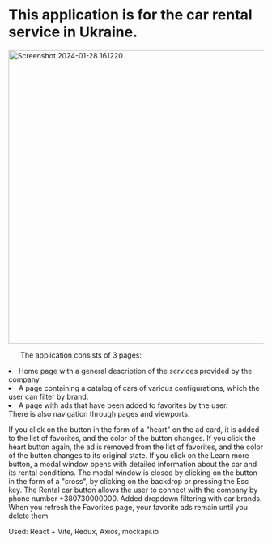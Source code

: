 <h1>This application is for the car rental service in Ukraine. </h1>
<img width="579" alt="Screenshot 2024-01-28 161220" src="https://github.com/MartFrida/my-vue-app/assets/32392607/48b2cb8c-516e-4b37-9ae6-2de85d907e69">
<ul>The application consists of 3 pages:</ul>
<li>Home page with a general description of the services provided by the company.</li>
<li>A page containing a catalog of cars of various configurations, which the user can filter by brand.</li>
<li>A page with ads that have been added to favorites by the user.</li>
There is also navigation through pages and viewports.

If you click on the button in the form of a "heart" on the ad card, it is added to the list of favorites, and the color of the button changes.
If you click the heart button again, the ad is removed from the list of favorites, and the color of the button changes to its original state.
If you click on the Learn more button, a modal window opens with detailed information about the car and its rental conditions.
The modal window is closed by clicking on the button in the form of a "cross", by clicking on the backdrop or pressing the Esc key.
The Rental car button allows the user to connect with the company by phone number +380730000000.
Added dropdown filtering with car brands.
When you refresh the Favorites page, your favorite ads remain until you delete them.

Used: React + Vite, Redux, Axios, mockapi.io

